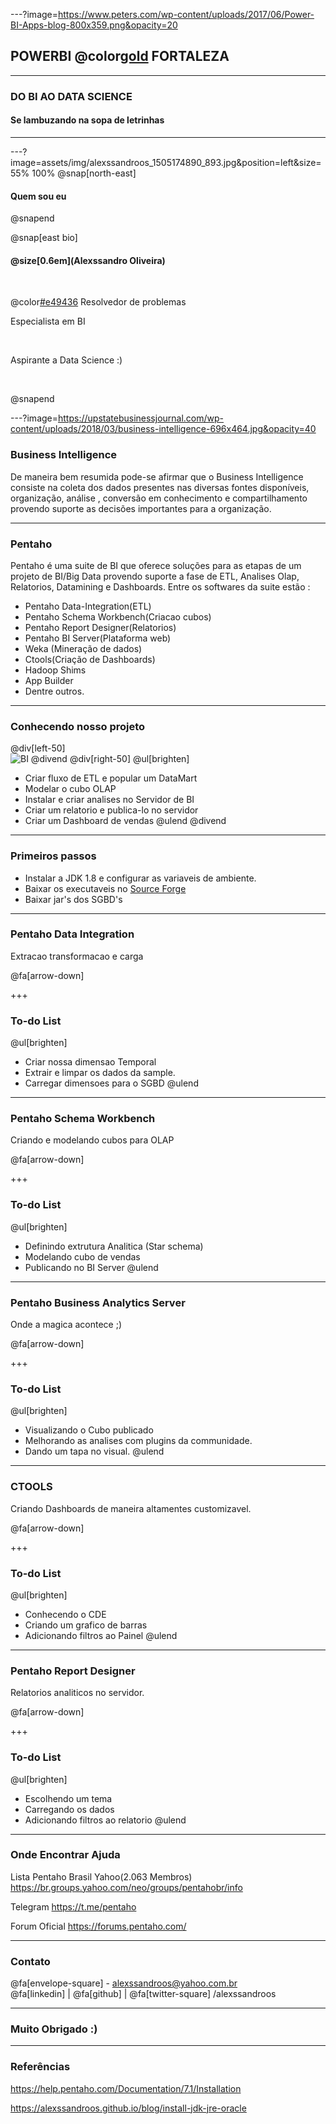 ---?image=https://www.peters.com/wp-content/uploads/2017/06/Power-BI-Apps-blog-800x359.png&opacity=20

## POWERBI @color[gold](TALKS) FORTALEZA
___
### DO BI AO DATA SCIENCE

#### Se lambuzando na sopa de letrinhas
---
---?image=assets/img/alexssandroos_1505174890_893.jpg&position=left&size=55% 100% 
@snap[north-east]
<h4>Quem sou eu </h4>
@snapend

@snap[east bio]

#### @size[0.6em](Alexssandro Oliveira)

<br>

@color[#e49436](Entusiasta) Resolvedor de problemas

Especialista em BI 

<br>

Aspirante a Data Science :)

<br>

@snapend

---?image=https://upstatebusinessjournal.com/wp-content/uploads/2018/03/business-intelligence-696x464.jpg&opacity=40
### Business Intelligence

De maneira bem resumida pode-se afirmar que o Business Intelligence consiste na coleta dos dados presentes nas diversas fontes disponíveis, organização, análise , conversão em conhecimento e compartilhamento provendo suporte as decisões importantes para a organização.

---
### Pentaho 

Pentaho é uma suite de BI que oferece soluções para as etapas de um projeto de BI/Big Data provendo suporte a fase de ETL, Analises Olap, Relatorios, Datamining e Dashboards.  Entre os softwares da suite estão :

- Pentaho Data-Integration(ETL)
- Pentaho Schema Workbench(Criacao cubos)
- Pentaho Report Designer(Relatorios)
- Pentaho BI Server(Plataforma web)
- Weka (Mineração de dados)
- Ctools(Criação de Dashboards)
- Hadoop Shims
- App Builder
- Dentre outros.

---
### Conhecendo nosso projeto
@div[left-50]
<br>
![BI](https://pragmaticworks.com/portals/1/Consulting/Consulting-Laptop-Icons-Business-Intelligence.png)
@divend
@div[right-50]
@ul[brighten]
- Criar fluxo de ETL e popular um DataMart
- Modelar o cubo OLAP 
- Instalar e criar analises no Servidor de BI
- Criar um relatorio e publica-lo no servidor
- Criar um Dashboard de vendas
@ulend
@divend

---
### Primeiros passos
- Instalar a JDK 1.8 e configurar as variaveis de ambiente.
- Baixar os executaveis no [Source Forge](sourceforge.net/projects/pentaho)
- Baixar jar's dos SGBD's

---
### Pentaho Data Integration

Extracao transformacao e carga 

@fa[arrow-down]

+++
### To-do List

@ul[brighten]
- Criar nossa dimensao Temporal
- Extrair e limpar os dados da sample.
- Carregar dimensoes para o SGBD
@ulend

---
### Pentaho Schema Workbench

Criando e modelando cubos para OLAP

@fa[arrow-down]

+++
### To-do List

@ul[brighten]
- Definindo extrutura Analitica (Star schema)
- Modelando cubo de vendas
- Publicando no BI Server
@ulend

---
### Pentaho Business Analytics Server

Onde a magica acontece ;)

@fa[arrow-down]

+++
### To-do List

@ul[brighten]
- Visualizando o Cubo publicado
- Melhorando as analises com plugins da communidade.
- Dando um tapa no visual.
@ulend

---
### CTOOLS

Criando Dashboards de maneira altamentes customizavel.

@fa[arrow-down]

+++
### To-do List

@ul[brighten]
- Conhecendo o CDE
- Criando um grafico de barras 
- Adicionando filtros ao Painel
@ulend

---
### Pentaho Report Designer

Relatorios analiticos no servidor.

@fa[arrow-down]

+++
### To-do List

@ul[brighten]
- Escolhendo um tema
- Carregando os dados 
- Adicionando filtros ao relatorio
@ulend

---
### Onde Encontrar Ajuda

Lista Pentaho Brasil Yahoo(2.063 Membros)
https://br.groups.yahoo.com/neo/groups/pentahobr/info

Telegram 
https://t.me/pentaho

Forum Oficial
https://forums.pentaho.com/

---
### Contato
@fa[envelope-square] - alexssandroos@yahoo.com.br
<br>
@fa[linkedin] | @fa[github] | @fa[twitter-square] /alexssandroos

---
### Muito Obrigado :)

---
### Referências

https://help.pentaho.com/Documentation/7.1/Installation

https://alexssandroos.github.io/blog/install-jdk-jre-oracle
